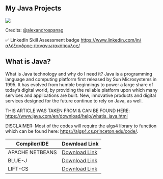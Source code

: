 My Java Projects
---


<img src="https://img.shields.io/bower/l/mi">


Credits: [@alexandrospanag](https://github.com/alexandrospanag)



✅ LinkedIn Skill Assessment badge
https://www.linkedin.com/in/αλέξανδρος-παναγιωτακόπουλος/



What is Java?
----
What is Java technology and why do I need it?
Java is a programming language and computing platform first released by Sun Microsystems in 1995. It has evolved from humble beginnings to power a large share of today’s digital world, by providing the reliable platform upon which many services and applications are built. New, innovative products and digital services designed for the future continue to rely on Java, as well.



THIS ARTICLE WAS TAKEN FROM & CAN BE FOUND HERE: https://www.java.com/en/download/help/whatis_java.html

DISCLAIMER: Most of the codes will require the algs4 library to function which can be found here: https://algs4.cs.princeton.edu/code/.



| Compiler/IDE | Download Link |
| --------------- | ---------------- |
| APACHE NETBEANS | [Download Link](http://netbeans.apache.org) |
| BLUE-J | [Download Link](https://www.bluej.org) |
| LIFT-CS | [Download Link](https://lift.cs.princeton.edu/java/windows/) |
